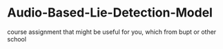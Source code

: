 # Audio-Based-Lie-Detection-Model
course assignment that might be useful for you, which from bupt or other school
